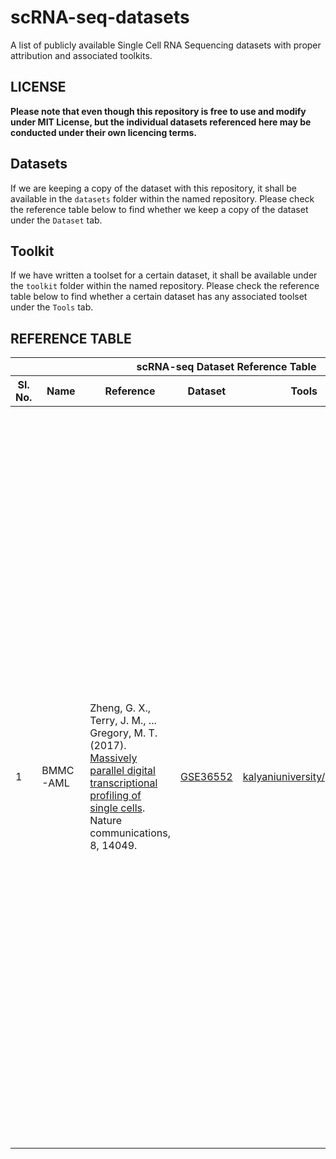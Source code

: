 # scRNA-seq-datasets
A list of publicly available Single Cell RNA Sequencing datasets with proper attribution and associated toolkits.

## LICENSE
**Please note that even though this repository is free to use and modify under MIT License, but the individual datasets referenced here may be conducted under their own licencing terms.**

## Datasets
If we are keeping a copy of the dataset with this repository, it shall be available in the `datasets` folder within the named repository. Please check the reference table below to find whether we keep a copy of the dataset under the `Dataset` tab.

## Toolkit
If we have written a toolset for a certain dataset, it shall be available under the `toolkit` folder within the named repository. Please check the reference table below to find whether a certain dataset has any associated toolset under the `Tools` tab.

## REFERENCE TABLE

<table>
	<thead>
		<tr>
			<th colspan="6">scRNA-seq Dataset Reference Table</th>
		</tr>
		<tr>
			<th>Sl. No.</th>
			<th>Name</th>
			<th>Reference</th>
			<th>Dataset</th>
			<th>Tools</th>
			<th>Notes</th>
		</tr>
	</thead>
	<tbody>
		<tr>
			<td>1</td>
			<td>BMMC-AML</td>
			<td>Zheng, G. X., Terry, J. M., ... Gregory, M. T. (2017). <a href="https://www.nature.com/articles/ncomms14049" target="_blank">Massively parallel digital transcriptional profiling of single cells</a>. Nature communications, 8, 14049.</td>
			<td><a href="https://github.com/kalyaniuniversity/scRNA-seq-datasets/tree/master/datasets/GSE85241" target="_blank">GSE36552</a></td>
			<td><a href="https://github.com/kalyaniuniversity/pytoolkit" target="_blank">kalyaniuniversity/pytoolkit</a></td>
			<td>
				Bone marrow mononuclear cells with AML (2017), from <a href="https://support.10xgenomics.com/single-cell-gene-expression/datasets" target="_blank">10x Genomics</a>
				<br/>
				Gene expressions in bone marrow mononuclear cells from a patient with acute myeloid leukemia (AML) and two healthy donors used as controls. The data includes over 8000 cells and 1000 genes with the highest dispersion. This is a data that comes with <a href="https://support.10xgenomics.com/single-cell-gene-expression/software/visualization/latest/what-is-loupe-cell-browser" target="_blank">Loupe Cell Browser</a>, and includes cells from three separate experiments with data sets published on 10x Genomics single-cell data sets page: AML027 Pre-transplant BMMCs, Frozen BMMCs (Healthy Control 1), and Frozen BMMCs (Healthy Control 2).
			</td>
		</tr>
	</tbody>
</table>